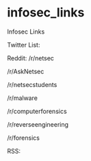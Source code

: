 # infosec_links
Infosec Links 

Twitter List: 
<Coming Soon>
  
Reddit:
/r/netsec<p>
/r/AskNetsec<p>
/r/netsecstudents<p>
/r/malware<p>
/r/computerforensics<p>
/r/reverseengineering<p>
/r/forensics<p>

RSS:
<Coming Soon>
